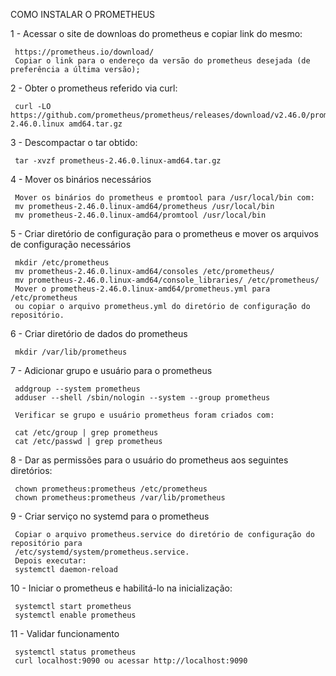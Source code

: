 COMO INSTALAR O PROMETHEUS

 1 - Acessar o site de downloas do prometheus e copiar link do mesmo:
        
     https://prometheus.io/download/
     Copiar o link para o endereço da versão do prometheus desejada (de preferência a última versão);
 
 2 - Obter o prometheus referido via curl:

     curl -LO https://github.com/prometheus/prometheus/releases/download/v2.46.0/prometheus-2.46.0.linux amd64.tar.gz
      
 3 - Descompactar o tar obtido:
                
     tar -xvzf prometheus-2.46.0.linux-amd64.tar.gz
     
 4 - Mover os binários necessários
        
     Mover os binários do prometheus e promtool para /usr/local/bin com:
     mv prometheus-2.46.0.linux-amd64/prometheus /usr/local/bin 
     mv prometheus-2.46.0.linux-amd64/promtool /usr/local/bin
     
 5 - Criar diretório de configuração para o prometheus e mover os arquivos de configuração necessários   
 
     mkdir /etc/prometheus
     mv prometheus-2.46.0.linux-amd64/consoles /etc/prometheus/
     mv prometheus-2.46.0.linux-amd64/console_libraries/ /etc/prometheus/ 
     Mover o prometheus-2.46.0.linux-amd64/prometheus.yml para /etc/prometheus 
     ou copiar o arquivo prometheus.yml do diretório de configuração do repositório.

  6 - Criar diretório de dados do prometheus

     mkdir /var/lib/prometheus
       
  7 - Adicionar grupo e usuário para o prometheus 
      
     addgroup --system prometheus
     adduser --shell /sbin/nologin --system --group prometheus
           
     Verificar se grupo e usuário prometheus foram criados com:

     cat /etc/group | grep prometheus
     cat /etc/passwd | grep prometheus

  8 - Dar as permissões para o usuário do prometheus aos seguintes diretórios:

     chown prometheus:prometheus /etc/prometheus
     chown prometheus:prometheus /var/lib/prometheus
        
  9 - Criar serviço no systemd para o prometheus
          
     Copiar o arquivo prometheus.service do diretório de configuração do repositório para 
     /etc/systemd/system/prometheus.service.
     Depois executar:                                          
     systemctl daemon-reload

 10 - Iniciar o prometheus e habilitá-lo na inicialização:
           
     systemctl start prometheus
     systemctl enable prometheus

 11 - Validar funcionamento
           
     systemctl status prometheus
     curl localhost:9090 ou acessar http://localhost:9090
             
